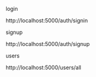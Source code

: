 login

http://localhost:5000/auth/signin

signup

http://localhost:5000/auth/signup

users

http://localhost:5000/users/all




